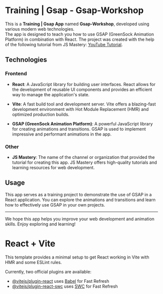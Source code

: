 # Training | Gsap - Gsap-Workshop

This is a **Training | Gsap App** named **Gsap-Workshop**, developed using various modern web technologies.  
The app is designed to teach you how to use GSAP (GreenSock Animation Platform) in combination with React. 
The project was created with the help of the following tutorial from JS Mastery: [YouTube Tutorial](https://www.youtube.com/watch?v=kRQbRAJ4-Fs&t=4066s).

## Technologies

### Frontend

- **React**: A JavaScript library for building user interfaces. React allows for the development of reusable UI components and provides an efficient way to manage the application's state.

- **Vite**: A fast build tool and development server. Vite offers a blazing-fast development environment with Hot Module Replacement (HMR) and optimized production builds.

- **GSAP (GreenSock Animation Platform)**: A powerful JavaScript library for creating animations and transitions. GSAP is used to implement impressive and performant animations in the app.

### Other

- **JS Mastery**: The name of the channel or organization that provided the tutorial for creating this app. JS Mastery offers high-quality tutorials and learning resources for web development.

## Usage

This app serves as a training project to demonstrate the use of GSAP in a React application. You can explore the animations and transitions and learn how to effectively use GSAP in your own projects.

---

We hope this app helps you improve your web development and animation skills. Enjoy exploring and learning!




# React + Vite

This template provides a minimal setup to get React working in Vite with HMR and some ESLint rules.

Currently, two official plugins are available:

- [@vitejs/plugin-react](https://github.com/vitejs/vite-plugin-react/blob/main/packages/plugin-react/README.md) uses [Babel](https://babeljs.io/) for Fast Refresh
- [@vitejs/plugin-react-swc](https://github.com/vitejs/vite-plugin-react-swc) uses [SWC](https://swc.rs/) for Fast Refresh
